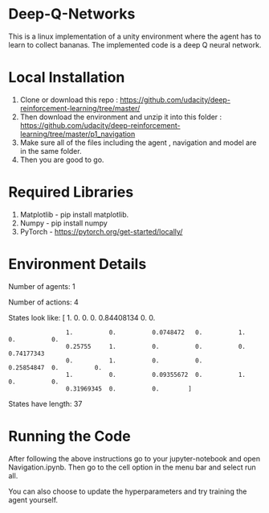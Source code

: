 # Deep-Q-Networks
This is a linux implementation of a unity environment where the agent has to learn to collect bananas. The implemented code is a deep Q neural network.

# Local Installation
1) Clone or download this repo : https://github.com/udacity/deep-reinforcement-learning/tree/master/
2) Then download the environment and unzip it into this folder : https://github.com/udacity/deep-reinforcement-learning/tree/master/p1_navigation
3) Make sure all of the files including the agent , navigation and model are in the same folder.
4) Then you are good to go.

# Required Libraries
1) Matplotlib - pip install matplotlib. 
2) Numpy - pip install numpy
3) PyTorch - https://pytorch.org/get-started/locally/

# Environment Details

Number of agents: 1

Number of actions: 4

States look like: [ 1.              0.              0.              0.              0.84408134      0.              0.

                    1.          0.          0.0748472   0.          1.          0.          0.
                    0.25755     1.          0.          0.          0.          0.74177343
                    0.          1.          0.          0.          0.25854847  0.          0.
                    1.          0.          0.09355672  0.          1.          0.          0.
                    0.31969345  0.          0.        ]
  
States have length: 37

# Running the Code
After following the above instructions go to your jupyter-notebook and open Navigation.ipynb. Then go to the cell option in the menu bar and select run all.

You can also choose to update the hyperparameters and try training the agent yourself.



